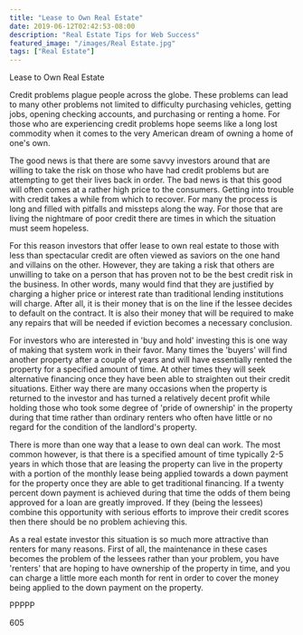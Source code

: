 ```yaml
---
title: "Lease to Own Real Estate"
date: 2019-06-12T02:42:53-08:00
description: "Real Estate Tips for Web Success"
featured_image: "/images/Real Estate.jpg"
tags: ["Real Estate"]
---
```


Lease to Own Real Estate

Credit problems plague people across the globe. These problems can lead to many other problems not limited to difficulty purchasing vehicles, getting jobs, opening checking accounts, and purchasing or renting a home. For those who are experiencing credit problems hope seems like a long lost commodity when it comes to the very American dream of owning a home of one's own. 

The good news is that there are some savvy investors around that are willing to take the risk on those who have had credit problems but are attempting to get their lives back in order. The bad news is that this good will often comes at a rather high price to the consumers. Getting into trouble with credit takes a while from which to recover. For many the process is long and filled with pitfalls and missteps along the way. For those that are living the nightmare of poor credit there are times in which the situation must seem hopeless. 

For this reason investors that offer lease to own real estate to those with less than spectacular credit are often viewed as saviors on the one hand and villains on the other. However, they are taking a risk that others are unwilling to take on a person that has proven not to be the best credit risk in the business. In other words, many would find that they are justified by charging a higher price or interest rate than traditional lending institutions will charge. After all, it is their money that is on the line if the lessee decides to default on the contract. It is also their money that will be required to make any repairs that will be needed if eviction becomes a necessary conclusion.

For investors who are interested in 'buy and hold' investing this is one way of making that system work in their favor. Many times the 'buyers' will find another property after a couple of years and will have essentially rented the property for a specified amount of time. At other times they will seek alternative financing once they have been able to straighten out their credit situations. Either way there are many occasions when the property is returned to the investor and has turned a relatively decent profit while holding those who took some degree of 'pride of ownership' in the property during that time rather than ordinary renters who often have little or no regard for the condition of the landlord's property. 

There is more than one way that a lease to own deal can work. The most common however, is that there is a specified amount of time typically 2-5 years in which those that are leasing the property can live in the property with a portion of the monthly lease being applied towards a down payment for the property once they are able to get traditional financing. If a twenty percent down payment is achieved during that time the odds of them being approved for a loan are greatly improved. If they (being the lessees) combine this opportunity with serious efforts to improve their credit scores then there should be no problem achieving this. 

As a real estate investor this situation is so much more attractive than renters for many reasons. First of all, the maintenance in these cases becomes the problem of the lessees rather than your problem, you have 'renters' that are hoping to have ownership of the property in time, and you can charge a little more each month for rent in order to cover the money being applied to the down payment on the property.

PPPPP

605

